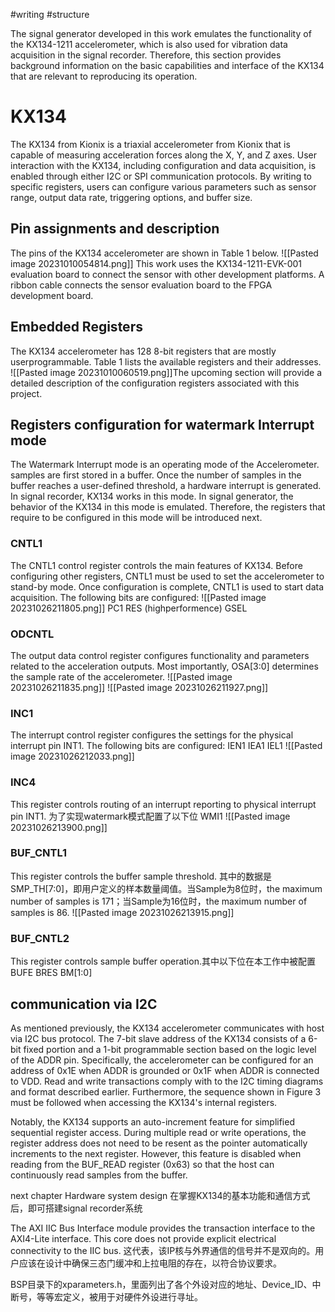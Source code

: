 #writing #structure

The signal generator developed in this work emulates the functionality of the KX134-1211 accelerometer, which is also used for vibration data acquisition in the signal recorder. Therefore, this section provides background information on the basic capabilities and interface of the KX134 that are relevant to reproducing its operation. 
# KX134 
The KX134 from Kionix is a triaxial accelerometer from Kionix that is capable of measuring acceleration forces along the X, Y, and Z axes. User interaction with the KX134, including configuration and data acquisition, is enabled through either I2C or SPI communication protocols. By writing to specific registers, users can configure various parameters such as sensor range, output data rate, triggering options, and buffer size. 
## Pin assignments and description 
The pins of the KX134 accelerometer are shown in Table 1 below. ![[Pasted image 20231010054814.png]] This work uses the KX134-1211-EVK-001 evaluation board to connect the sensor with other development platforms. A ribbon cable connects the sensor evaluation board to the FPGA development board.
## Embedded Registers 
The KX134 accelerometer has 128 8-bit registers that are mostly userprogrammable. Table 1 lists the available registers and their addresses. ![[Pasted image 20231010060519.png]]The upcoming section will provide a detailed description of the configuration registers associated with this project. 

## Registers configuration for watermark Interrupt mode
The Watermark Interrupt mode is an operating mode of the Accelerometer. samples are first stored in a buffer. Once the number of samples in the buffer reaches a user-defined threshold, a hardware interrupt is generated. In signal recorder, KX134 works in this mode. In signal generator, the behavior of the KX134 in this mode is emulated. Therefore, the registers that require to be configured in this mode will be introduced next. 
### CNTL1 
The CNTL1 control register controls the main features of KX134. Before configuring other registers, CNTL1 must be used to set the accelerometer to stand-by mode. Once configuration is complete, CNTL1 is used to start data acquisition. The following bits are configured: 
![[Pasted image 20231026211805.png]]
PC1 
RES (highperformence) 
GSEL 
### ODCNTL 
The output data control register configures functionality and parameters related to the acceleration outputs. Most importantly, OSA[3:0] determines the sample rate of the accelerometer. 
![[Pasted image 20231026211835.png]]
![[Pasted image 20231026211927.png]]
### INC1 
The interrupt control register configures the settings for the physical interrupt pin INT1. The following bits are configured: 
IEN1 
IEA1 
IEL1
![[Pasted image 20231026212033.png]]
### INC4 
This register controls routing of an interrupt reporting to physical interrupt pin INT1. 为了实现watermark模式配置了以下位 WMI1 
![[Pasted image 20231026213900.png]]
### BUF_CNTL1 
This register controls the buffer sample threshold. 其中的数据是SMP_TH[7:0]，即用户定义的样本数量阈值。当Sample为8位时，the maximum number of samples is 171；当Sample为16位时，the maximum number of samples is 86. 
![[Pasted image 20231026213915.png]]
### BUF_CNTL2 
This register controls sample buffer operation.其中以下位在本工作中被配置 BUFE BRES BM[1:0] 
## communication via I2C 
As mentioned previously, the KX134 accelerometer communicates with host via I2C bus protocol. The 7-bit slave address of the KX134 consists of a 6-bit fixed portion and a 1-bit programmable section based on the logic level of the ADDR pin. Specifically, the accelerometer can be configured for an address of 0x1E when ADDR is grounded or 0x1F when ADDR is connected to VDD. Read and write transactions comply with to the I2C timing diagrams and format described earlier. Furthermore, the sequence shown in Figure 3 must be followed when accessing the KX134's internal registers. 

Notably, the KX134 supports an auto-increment feature for simplified sequential register access. During multiple read or write operations, the register address does not need to be resent as the pointer automatically increments to the next register. However, this feature is disabled when reading from the BUF_READ register (0x63) so that the host can continuously read samples from the buffer. 

next chapter Hardware system design
在掌握KX134的基本功能和通信方式后，即可搭建signal recorder系统



The AXI IIC Bus Interface module provides the transaction interface to the AXI4-Lite interface. This core does not provide explicit electrical connectivity to the IIC bus. 这代表，该IP核与外界通信的信号并不是双向的。用户应该在设计中确保三态门缓冲和上拉电阻的存在，以符合协议要求。

  
BSP目录下的xparameters.h，里面列出了各个外设对应的地址、Device_ID、中断号，等等宏定义，被用于对硬件外设进行寻址。


